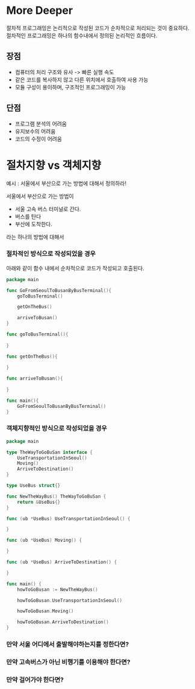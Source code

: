 # More Deeper 

절차적 프로그래밍은 논리적으로 작성된 코드가 순차적으로 처리되는 것이 중요하다.  
절차적인 프로그래밍은 하나의 함수내에서 정의된 논리적인 흐름이다. 

## 장점 

- 컴퓨터의 처리 구조와 유사 -> 빠른 실행 속도 
- 같은 코드를 복사하지 않고 다른 위치에서 호출하여 사용 가능 
- 모듈 구성이 용이하며, 구조적인 프로그래밍이 가능 

## 단점 

- 프로그램 분석의 어려움 
- 유지보수의 어려움 
- 코드의 수정이 어려움 

# 절차지향 vs 객체지향 

예시 : 서울에서 부산으로 가는 방법에 대해서 정의하라!   

서울에서 부산으로 가는 방법이  
- 서울 고속 버스 터미널로 간다. 
- 버스를 탄다
- 부산에 도착한다.  


라는 하나의 방법에 대해서 

### 절차적인 방식으로 작성되었을 경우 

아래와 같이 함수 내에서 순차적으로 코드가 작성되고 호출된다. 

```go 
package main 

func GoFromSeoulToBusanByBusTerminal(){
	goToBusTerminal()

	getOnTheBus()

	arriveToBusan()
}

func goToBusTerminal(){
	
}

func getOnTheBus(){
	
}

func arriveToBusan(){
	
}

func main(){
	GoFromSeoulToBusanByBusTerminal()
}

```

### 객체지향적인 방식으로 작성되었을 경우

```go
package main

type TheWayToGoBuSan interface {
	UseTransportationInSeoul()
	Moving()
	ArriveToDestination()
}

type UseBus struct{}

func NewTheWayBus() TheWayToGoBuSan {
	return &UseBus{}
}

func (ub *UseBus) UseTransportationInSeoul() {

}

func (ub *UseBus) Moving() {

}

func (ub *UseBus) ArriveToDestination() {

}

func main() {
	howToGoBusan := NewTheWayBus()

	howToGoBusan.UseTransportationInSeoul()

	howToGoBusan.Moving()

	howToGoBusan.ArriveToDestination()
}
```

### 만약 서울 어디에서 출발해야하는지를 정한다면? 
### 만약 고속버스가 아닌 비행기를 이용해야 한다면? 
### 만약 걸어가야 한다면? 


